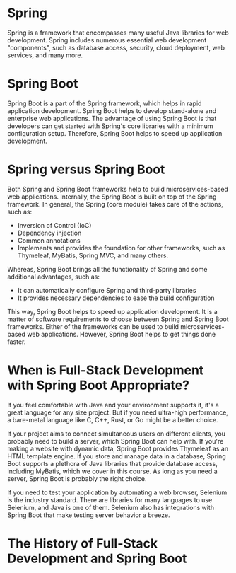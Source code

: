 # Spring
Spring is a framework that encompasses many useful Java libraries for web development. Spring includes numerous essential web development "components", 
such as database access, security, cloud deployment, web services, and many more.

# Spring Boot
Spring Boot is a part of the Spring framework, which helps in rapid application development. Spring Boot helps to develop stand-alone and enterprise web 
applications. The advantage of using Spring Boot is that developers can get started with Spring's core libraries with a minimum configuration setup. 
Therefore, Spring Boot helps to speed up application development.

# Spring versus Spring Boot
Both Spring and Spring Boot frameworks help to build microservices-based web applications. Internally, the Spring Boot is built on top of the Spring 
framework. In general, the Spring (core module) takes care of the actions, such as:

* Inversion of Control (IoC)
* Dependency injection
* Common annotations
* Implements and provides the foundation for other frameworks, such as Thymeleaf, MyBatis, Spring MVC, and many others.


Whereas, Spring Boot brings all the functionality of Spring and some additional advantages, such as:
* It can automatically configure Spring and third-party libraries
* It provides necessary dependencies to ease the build configuration


This way, Spring Boot helps to speed up application development. It is a matter of software requirements to choose between Spring and Spring Boot frameworks. 
Either of the frameworks can be used to build microservices-based web applications. However, Spring Boot helps to get things done faster.

# When is Full-Stack Development with Spring Boot Appropriate?
If you feel comfortable with Java and your environment supports it, it's a great language for any size project. But if you need ultra-high performance, a bare-metal language like C, C++, Rust, or Go might be a better choice.

If your project aims to connect simultaneous users on different clients, you probably need to build a server, which Spring Boot can help with. If you're making a website with dynamic data, Spring Boot provides Thymeleaf as an HTML template engine. If you store and manage data in a database, Spring Boot supports a plethora of Java libraries that provide database access, including MyBatis, which we cover in this course. As long as you need a server, Spring Boot is probably the right choice.

If you need to test your application by automating a web browser, Selenium is the industry standard. There are libraries for many languages to use Selenium, and Java is one of them. Selenium also has integrations with Spring Boot that make testing server behavior a breeze.

# The History of Full-Stack Development and Spring Boot
